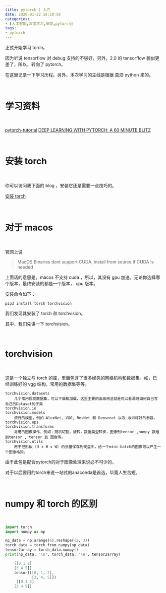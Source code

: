 ```yaml
---
title: pytorch | 入门
date: 2020-01-22 18:10:58
categories:
- [人工智能,深度学习,框架,pytorch]
tags:
- pytorch
---
```

正式开始学习 torch。

因为听说 tensorflow 对 debug 支持的不够好，另外，2.0 的 tensorflow 貌似更差了，所以，转向了 pytorch。

在这里记录一下学习历程。另外，本次学习的主线是根据 莫烦 python 来的。

<!-- more -->

<br/>

# 学习资料

<br/>

[pytorch-tutorial](https://github.com/yunjey/pytorch-tutorial)
[DEEP LEARNING WITH PYTORCH: A 60 MINUTE BLITZ](https://pytorch.org/tutorials/beginner/deep_learning_60min_blitz.html)

<br/>

# 安装 torch

<br/>

你可以访问我下面的 blog ，安装它还是需要一点技巧的。

[安装 torch](https://benpaodewoniu.github.io/2019/11/10/python64/)

<br/>

# 对于 macos

<br/>

官网上说

>MacOS Binaries dont support CUDA, install from source if CUDA is needed

上面话的意思是，macos 不支持 cuda ，所以，其没有 gpu 加速。无论你选择哪个版本，最终安装的都是一个版本， cpu 版本。

安装命令如下：

	pip3 install torch torchvision

我们发现其安装了 torch 和 torchvision。

其中，我们先讲一下 torchvision。

<br/>

# torchvision

<br/>

这是一个独立与 torch 的库，里面包含了很多经典的网络机构和数据集。如，已经训练好的 vgg 结构，常用的数据集等等。

	torchvision.datasets
		几个常用视觉数据集，可以下载和加载，这里主要的高级用法就是可以看源码如何自己写自己的Dataset的子类
	torchvision.io
	torchvision.models
		流行的模型，例如 AlexNet, VGG, ResNet 和 Densenet 以及 与训练好的参数。
	torchvision.ops
	torchvision.transforms
		常用的图像操作，例如：随机切割，旋转，数据类型转换，图像到tensor ,numpy 数组到tensor , tensor 到 图像等。
	torchvision.utils
		用于把形似 (3 x H x W) 的张量保存到硬盘中，给一个mini-batch的图像可以产生一个图像格网。

由于此包是配合pytorch的对于图像处理来说必不可少的，

对于以后要用的torch来说一站式的anaconda是首选，毕竟人生苦短。

<br/>

# numpy 和 torch 的区别

<br/>

```python
import torch
import numpy as np

np_data = np.arange(6).reshape((2, 3))
torch_data = torch.from_numpy(np_data)
tensor2array = torch_data.numpy()
print(np_data, '\n', torch_data, '\n', tensor2array)

	[[0 1 2]
 	[3 4 5]] 
 	tensor([[0, 1, 2],
        	[3, 4, 5]]) 
	 [[0 1 2]
 	[3 4 5]]
```



